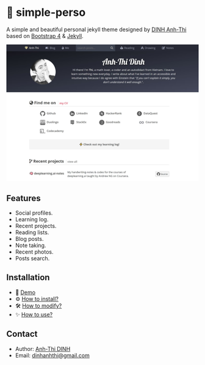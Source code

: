 # 🍒 simple-perso

A simple and beautiful personal jekyll theme designed by [DINH Anh-Thi](http://dinhanhthi.com) based on [Bootstrap 4](https://getbootstrap.com/) & [Jekyll](https://jekyllrb.com/).

![overview](./img/defaultCoverPost.jpg)

## Features

- Social profiles.
- Learning log.
- Recent projects.
- Reading lists.
- Blog posts.
- Note taking.
- Recent photos.
- Posts search.

## Installation

- 🌟 [Demo](https://dinhanhthi.github.io/simple-perso/)
- ⚙ [How to install?](https://dinhanhthi.github.io/simple-perso/how-to-install)
- 🛠 [How to modify?](https://dinhanhthi.github.io/simple-perso/simple-perso/how-to-modify-this-time)
- ✨ [How to use?](https://dinhanhthi.github.io/simple-perso/how-to-use)

## Contact

- Author: [Anh-Thi DINH](http://dinhanhthi.com)
- Email: [dinhanhthi@gmail.com](mailto:dinhanhthi@gmail.com)

